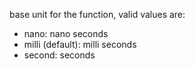 base unit for the function, valid values are:

- nano: nano seconds
- milli (default): milli seconds
- second: seconds
